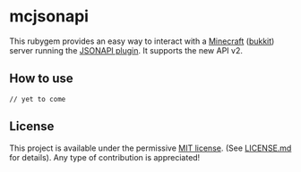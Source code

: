 # mcjsonapi

This rubygem provides an easy way to interact with a [Minecraft](https://minecraft.net) ([bukkit](https://bukkit.org/)) server running the [JSONAPI plugin](https://github.com/alecgorge/jsonapi). It supports the new API v2.

## How to use

`// yet to come`

## License

This project is available under the permissive [MIT license](http://opensource.org/licenses/MIT). (See [LICENSE.md](LICENSE.md) for details).
Any type of contribution is appreciated!
